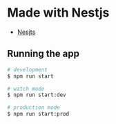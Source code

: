 # Made with Nestjs
 - [Nesjts](https://github.com/nestjs/nest)


## Running the app

```bash
# development
$ npm run start

# watch mode
$ npm run start:dev

# production mode
$ npm run start:prod
```

